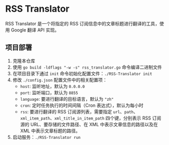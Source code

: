 # RSS Translator

RSS Translator 是一个将指定的 RSS 订阅信息中的文章标题进行翻译的工具，使用 Google 翻译 API 实现。

## 项目部署

1. 克隆本仓库
2. 使用 `go build -ldflags "-w -s" rss_translator.go` 命令编译二进制文件
3. 在项目目录下通过 `init` 命令初始化配置文件：`./RSS-Translator init`
4. 修改 `./config.json` 配置文件中的相关配置项：
   - `host`: 监听地址，默认为 `0.0.0.0`
   - `port`: 监听端口，默认为 `8855`
   - `language`: 要进行翻译的目标语言，默认为 `"zh"`
   - `cron`: 定时任务执行的时间间隔（Cron 表达式），默认为每小时
   - `rss`: 要进行翻译的 RSS 订阅源列表，需要指定 `url`、`path`、`xml_item_path`、`xml_title_in_item_path` 四个键，分别表示 RSS 订阅源的 URL、要存储的文件路径、在 XML 中表示文章信息的路径以及在 XML 中表示文章标题的路径。
5. 启动服务：`./RSS-Translator run`